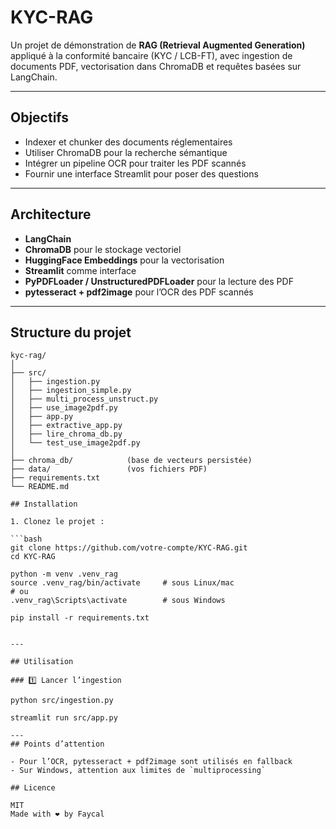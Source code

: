 # KYC-RAG

Un projet de démonstration de **RAG (Retrieval Augmented Generation)** appliqué à la conformité bancaire (KYC / LCB-FT), avec ingestion de documents PDF, vectorisation dans ChromaDB et requêtes basées sur LangChain.

---

## Objectifs

- Indexer et chunker des documents réglementaires
- Utiliser ChromaDB pour la recherche sémantique
- Intégrer un pipeline OCR pour traiter les PDF scannés
- Fournir une interface Streamlit pour poser des questions

---

## Architecture

- **LangChain**
- **ChromaDB** pour le stockage vectoriel
- **HuggingFace Embeddings** pour la vectorisation
- **Streamlit** comme interface
- **PyPDFLoader / UnstructuredPDFLoader** pour la lecture des PDF
- **pytesseract + pdf2image** pour l’OCR des PDF scannés

---

## Structure du projet

```plaintext
kyc-rag/
│
├── src/
│   ├── ingestion.py
│   ├── ingestion_simple.py
│   ├── multi_process_unstruct.py
│   ├── use_image2pdf.py
│   ├── app.py
│   ├── extractive_app.py
│   ├── lire_chroma_db.py
│   └── test_use_image2pdf.py
│
├── chroma_db/            (base de vecteurs persistée)
├── data/                 (vos fichiers PDF)
├── requirements.txt
└── README.md

## Installation

1. Clonez le projet :

```bash
git clone https://github.com/votre-compte/KYC-RAG.git
cd KYC-RAG

python -m venv .venv_rag
source .venv_rag/bin/activate     # sous Linux/mac
# ou
.venv_rag\Scripts\activate        # sous Windows

pip install -r requirements.txt


---

## Utilisation

### 1️⃣ Lancer l’ingestion

python src/ingestion.py

streamlit run src/app.py

---
## Points d’attention

- Pour l’OCR, pytesseract + pdf2image sont utilisés en fallback
- Sur Windows, attention aux limites de `multiprocessing`

## Licence

MIT
Made with ❤️ by Faycal
